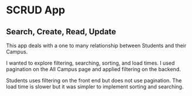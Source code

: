 # SCRUD App

## Search, Create, Read, Update

This app deals with a one to many relationship between Students and their Campus.

I wanted to explore filtering, searching, sorting, and load times. I used pagination on the All Campus page and applied filtering on the backend.

Students uses filtering on the front end but does not use pagination. The load time is slower but it was simpler to implement sorting and searching.
